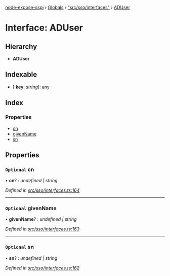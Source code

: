 [node-expose-sspi](../README.md) › [Globals](../globals.md) › ["src/sso/interfaces"](../modules/_src_sso_interfaces_.md) › [ADUser](_src_sso_interfaces_.aduser.md)

# Interface: ADUser

## Hierarchy

* **ADUser**

## Indexable

* \[ **key**: *string*\]: any

## Index

### Properties

* [cn](_src_sso_interfaces_.aduser.md#optional-cn)
* [givenName](_src_sso_interfaces_.aduser.md#optional-givenname)
* [sn](_src_sso_interfaces_.aduser.md#optional-sn)

## Properties

### `Optional` cn

• **cn**? : *undefined | string*

*Defined in [src/sso/interfaces.ts:164](https://github.com/jlguenego/node-expose-sspi/blob/e4d7005/src/sso/interfaces.ts#L164)*

___

### `Optional` givenName

• **givenName**? : *undefined | string*

*Defined in [src/sso/interfaces.ts:163](https://github.com/jlguenego/node-expose-sspi/blob/e4d7005/src/sso/interfaces.ts#L163)*

___

### `Optional` sn

• **sn**? : *undefined | string*

*Defined in [src/sso/interfaces.ts:162](https://github.com/jlguenego/node-expose-sspi/blob/e4d7005/src/sso/interfaces.ts#L162)*
